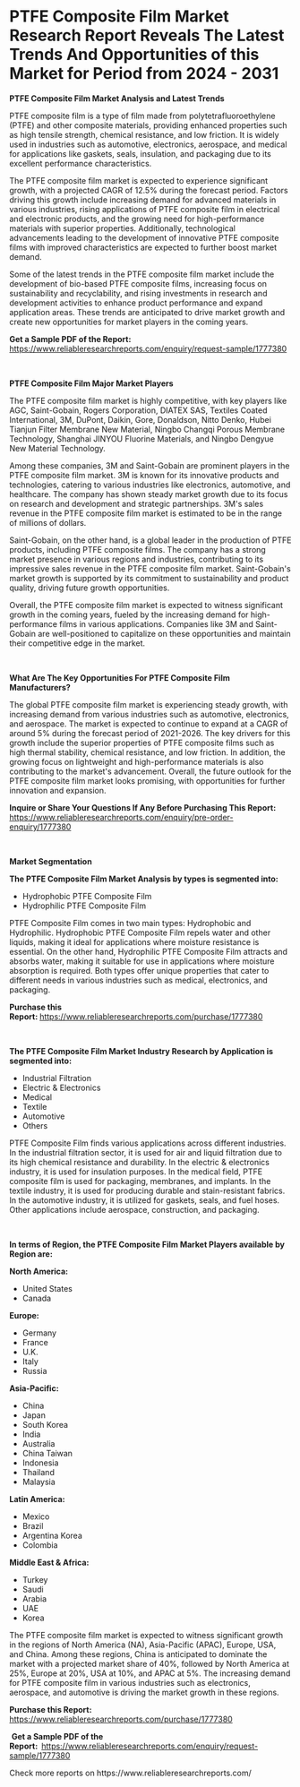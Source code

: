 <p><h1>PTFE Composite Film Market Research Report Reveals The Latest Trends And Opportunities of this Market for Period from 2024 - 2031</h1></p><p><strong>PTFE Composite Film Market Analysis and Latest Trends</strong></p>
<p><p>PTFE composite film is a type of film made from polytetrafluoroethylene (PTFE) and other composite materials, providing enhanced properties such as high tensile strength, chemical resistance, and low friction. It is widely used in industries such as automotive, electronics, aerospace, and medical for applications like gaskets, seals, insulation, and packaging due to its excellent performance characteristics.</p><p>The PTFE composite film market is expected to experience significant growth, with a projected CAGR of 12.5% during the forecast period. Factors driving this growth include increasing demand for advanced materials in various industries, rising applications of PTFE composite film in electrical and electronic products, and the growing need for high-performance materials with superior properties. Additionally, technological advancements leading to the development of innovative PTFE composite films with improved characteristics are expected to further boost market demand.</p><p>Some of the latest trends in the PTFE composite film market include the development of bio-based PTFE composite films, increasing focus on sustainability and recyclability, and rising investments in research and development activities to enhance product performance and expand application areas. These trends are anticipated to drive market growth and create new opportunities for market players in the coming years.</p></p>
<p><strong>Get a Sample PDF of the Report:&nbsp;</strong> <a href="https://www.reliableresearchreports.com/enquiry/request-sample/1777380">https://www.reliableresearchreports.com/enquiry/request-sample/1777380</a></p>
<p>&nbsp;</p>
<p><strong>PTFE Composite Film Major Market Players</strong></p>
<p><p>The PTFE composite film market is highly competitive, with key players like AGC, Saint-Gobain, Rogers Corporation, DIATEX SAS, Textiles Coated International, 3M, DuPont, Daikin, Gore, Donaldson, Nitto Denko, Hubei Tianjun Filter Membrane New Material, Ningbo Changqi Porous Membrane Technology, Shanghai JINYOU Fluorine Materials, and Ningbo Dengyue New Material Technology.</p><p>Among these companies, 3M and Saint-Gobain are prominent players in the PTFE composite film market. 3M is known for its innovative products and technologies, catering to various industries like electronics, automotive, and healthcare. The company has shown steady market growth due to its focus on research and development and strategic partnerships. 3M's sales revenue in the PTFE composite film market is estimated to be in the range of millions of dollars.</p><p>Saint-Gobain, on the other hand, is a global leader in the production of PTFE products, including PTFE composite films. The company has a strong market presence in various regions and industries, contributing to its impressive sales revenue in the PTFE composite film market. Saint-Gobain's market growth is supported by its commitment to sustainability and product quality, driving future growth opportunities.</p><p>Overall, the PTFE composite film market is expected to witness significant growth in the coming years, fueled by the increasing demand for high-performance films in various applications. Companies like 3M and Saint-Gobain are well-positioned to capitalize on these opportunities and maintain their competitive edge in the market.</p></p>
<p>&nbsp;</p>
<p><strong>What Are The Key Opportunities For PTFE Composite Film Manufacturers?</strong></p>
<p><p>The global PTFE composite film market is experiencing steady growth, with increasing demand from various industries such as automotive, electronics, and aerospace. The market is expected to continue to expand at a CAGR of around 5% during the forecast period of 2021-2026. The key drivers for this growth include the superior properties of PTFE composite films such as high thermal stability, chemical resistance, and low friction. In addition, the growing focus on lightweight and high-performance materials is also contributing to the market's advancement. Overall, the future outlook for the PTFE composite film market looks promising, with opportunities for further innovation and expansion.</p></p>
<p><strong>Inquire or Share Your Questions If Any Before Purchasing This Report:</strong> <a href="https://www.reliableresearchreports.com/enquiry/pre-order-enquiry/1777380">https://www.reliableresearchreports.com/enquiry/pre-order-enquiry/1777380</a></p>
<p>&nbsp;</p>
<p><strong>Market Segmentation</strong></p>
<p><strong>The PTFE Composite Film Market Analysis by types is segmented into:</strong></p>
<p><ul><li>Hydrophobic PTFE Composite Film</li><li>Hydrophilic PTFE Composite Film</li></ul></p>
<p><p>PTFE Composite Film comes in two main types: Hydrophobic and Hydrophilic. Hydrophobic PTFE Composite Film repels water and other liquids, making it ideal for applications where moisture resistance is essential. On the other hand, Hydrophilic PTFE Composite Film attracts and absorbs water, making it suitable for use in applications where moisture absorption is required. Both types offer unique properties that cater to different needs in various industries such as medical, electronics, and packaging.</p></p>
<p><strong>Purchase this Report:&nbsp;</strong><a href="https://www.reliableresearchreports.com/purchase/1777380">https://www.reliableresearchreports.com/purchase/1777380</a></p>
<p>&nbsp;</p>
<p><strong>The PTFE Composite Film Market Industry Research by Application is segmented into:</strong></p>
<p><ul><li>Industrial Filtration</li><li>Electric & Electronics</li><li>Medical</li><li>Textile</li><li>Automotive</li><li>Others</li></ul></p>
<p><p>PTFE Composite Film finds various applications across different industries. In the industrial filtration sector, it is used for air and liquid filtration due to its high chemical resistance and durability. In the electric & electronics industry, it is used for insulation purposes. In the medical field, PTFE composite film is used for packaging, membranes, and implants. In the textile industry, it is used for producing durable and stain-resistant fabrics. In the automotive industry, it is utilized for gaskets, seals, and fuel hoses. Other applications include aerospace, construction, and packaging.</p></p>
<p>&nbsp;</p>
<p><strong>In terms of Region, the PTFE Composite Film Market Players available by Region are:</strong></p>
<p>
    <p> <strong> North America: </strong>
        <ul>
            <li>United States</li>
            <li>Canada</li>
        </ul>
        </p> 
    <p> <strong> Europe: </strong>
        <ul>
            <li>Germany</li>
            <li>France</li>
            <li>U.K.</li>
            <li>Italy</li>
            <li>Russia</li>
        </ul>
        </p> 
    <p> <strong> Asia-Pacific: </strong>
        <ul>
            <li>China</li>
            <li>Japan</li>
            <li>South Korea</li>
            <li>India</li>
            <li>Australia</li>
            <li>China Taiwan</li>
            <li>Indonesia</li>
            <li>Thailand</li>
            <li>Malaysia</li>
        </ul>
        </p> 
    <p> <strong> Latin America: </strong>
        <ul>
            <li>Mexico</li>
            <li>Brazil</li>
            <li>Argentina Korea</li>
            <li>Colombia</li>
        </ul>
        </p> 
    <p> <strong> Middle East & Africa: </strong>
        <ul>
            <li>Turkey</li>
            <li>Saudi</li>
            <li>Arabia</li>
            <li>UAE</li>
            <li>Korea</li>
        </ul>
    </p>
    </p>
<p><p>The PTFE composite film market is expected to witness significant growth in the regions of North America (NA), Asia-Pacific (APAC), Europe, USA, and China. Among these regions, China is anticipated to dominate the market with a projected market share of 40%, followed by North America at 25%, Europe at 20%, USA at 10%, and APAC at 5%. The increasing demand for PTFE composite film in various industries such as electronics, aerospace, and automotive is driving the market growth in these regions.</p></p>
<p><strong>Purchase this Report: </strong><a href="https://www.reliableresearchreports.com/purchase/1777380">https://www.reliableresearchreports.com/purchase/1777380</a></p>
<p>&nbsp;<strong>Get a Sample PDF of the Report:&nbsp;&nbsp;</strong><a href="https://www.reliableresearchreports.com/enquiry/request-sample/1777380">https://www.reliableresearchreports.com/enquiry/request-sample/1777380</a></p>
<p><strong></strong></p>
<p>Check more reports on https://www.reliableresearchreports.com/</p>